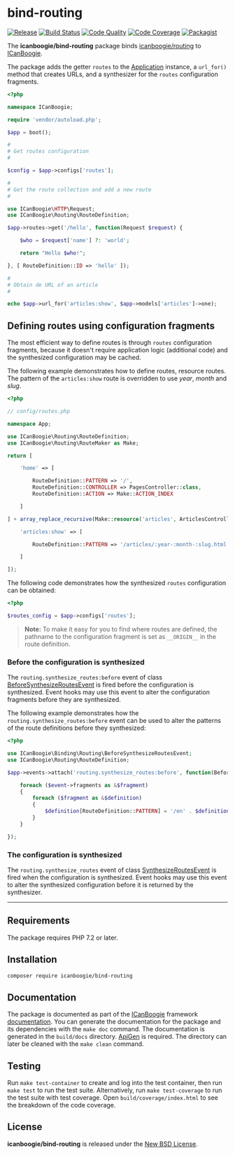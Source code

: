 # bind-routing

[![Release](https://img.shields.io/packagist/v/icanboogie/bind-routing.svg)](https://packagist.org/packages/icanboogie/bind-routing)
[![Build Status](https://img.shields.io/github/workflow/status/ICanBoogie/bind-routing/test)](https://github.com/ICanBoogie/bind-routing/actions?query=workflow%3Atest)
[![Code Quality](https://img.shields.io/scrutinizer/g/ICanBoogie/bind-routing.svg)](https://scrutinizer-ci.com/g/ICanBoogie/bind-routing)
[![Code Coverage](https://img.shields.io/coveralls/ICanBoogie/bind-routing.svg)](https://coveralls.io/r/ICanBoogie/bind-routing)
[![Packagist](https://img.shields.io/packagist/dt/icanboogie/bind-routing.svg)](https://packagist.org/packages/icanboogie/bind-routing)

The **icanboogie/bind-routing** package binds [icanboogie/routing][] to [ICanBoogie][].

The package adds the getter `routes` to the [Application][] instance, a `url_for()` method that
creates URLs, and a synthesizer for the `routes` configuration fragments.

```php
<?php

namespace ICanBoogie;

require 'vendor/autoload.php';

$app = boot();

#
# Get routes configuration
#

$config = $app->configs['routes'];

#
# Get the route collection and add a new route
#

use ICanBoogie\HTTP\Request;
use ICanBoogie\Routing\RouteDefinition;

$app->routes->get('/hello', function(Request $request) {

	$who = $request['name'] ?: 'world';

	return "Hello $who!";

}, [ RouteDefinition::ID => 'hello' ]);

#
# Obtain de URL of an article
#

echo $app->url_for('articles:show', $app->models['articles']->one);
```





## Defining routes using configuration fragments

The most efficient way to define routes is through `routes` configuration fragments, because it
doesn't require application logic (additional code) and the synthesized configuration may be cached.

The following example demonstrates how to define routes, resource routes. The pattern of the
`articles:show` route is overridden to use _year_, _month_ and _slug_.

```php
<?php

// config/routes.php

namespace App;

use ICanBoogie\Routing\RouteDefinition;
use ICanBoogie\Routing\RouteMaker as Make;

return [

	'home' => [

		RouteDefinition::PATTERN => '/',
		RouteDefinition::CONTROLLER => PagesController::class,
		RouteDefinition::ACTION => Make::ACTION_INDEX

	]

] + array_replace_recursive(Make::resource('articles', ArticlesController::class), [

	'articles:show' => [

		RouteDefinition::PATTERN => '/articles/:year-:month-:slug.html'

	]

]);
```

The following code demonstrates how the synthesized `routes` configuration can be obtained:

```php
<?php

$routes_config = $app->configs['routes'];
```

> **Note:** To make it easy for you to find where routes are defined, the pathname to the
configuration fragment is set as `__ORIGIN__` in the route definition.





### Before the configuration is synthesized

The `routing.synthesize_routes:before` event of class [BeforeSynthesizeRoutesEvent][] is fired
before the configuration is synthesized. Event hooks may use this event to alter the configuration
fragments before they are synthesized.

The following example demonstrates how the `routing.synthesize_routes:before` event can be used to
alter the patterns of the route definitions before they synthesized:

```php
<?php

use ICanBoogie\Binding\Routing\BeforeSynthesizeRoutesEvent;
use ICanBoogie\Routing\RouteDefinition;

$app->events->attach('routing.synthesize_routes:before', function(BeforeSynthesizeRoutesEvent $event) {

	foreach ($event->fragments as &$fragment)
	{
		foreach ($fragment as &$definition)
		{
			$definition[RouteDefinition::PATTERN] = '/en' . $definition[RouteDefinition::PATTERN];
		}
	}

});
```





### The configuration is synthesized

The `routing.synthesize_routes` event of class [SynthesizeRoutesEvent][] is fired when the
configuration is synthesized. Event hooks may use this event to alter the synthesized configuration
before it is returned by the synthesizer.





----------





## Requirements

The package requires PHP 7.2 or later.





## Installation

```bash
composer require icanboogie/bind-routing
```





## Documentation

The package is documented as part of the [ICanBoogie][] framework [documentation][]. You can
generate the documentation for the package and its dependencies with the `make doc` command. The
documentation is generated in the `build/docs` directory. [ApiGen](http://apigen.org/) is required.
The directory can later be cleaned with the `make clean` command.





## Testing

Run `make test-container` to create and log into the test container, then run `make test` to run the
test suite. Alternatively, run `make test-coverage` to run the test suite with test coverage. Open
`build/coverage/index.html` to see the breakdown of the code coverage.





## License

**icanboogie/bind-routing** is released under the [New BSD License](LICENSE).





[icanboogie/icanboogie]:       https://github.com/ICanBoogie/ICanBoogie
[icanboogie/routing]:          https://github.com/ICanBoogie/Routing
[ICanBoogie]:                  https://github.com/ICanBoogie/ICanBoogie
[Application]:                 https://icanboogie.org/docs/4.0/the-application-class
[documentation]:               https://icanboogie.org/api/bind-routing/4.0/
[BeforeSynthesizeRoutesEvent]: https://icanboogie.org/api/bind-routing/4.0/class-ICanBoogie.Binding.Routing.BeforeSynthesizeRoutesEvent.html
[SynthesizeRoutesEvent]:       https://icanboogie.org/api/bind-routing/4.0/class-ICanBoogie.Binding.Routing.SynthesizeRoutesEvent.html
